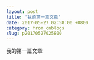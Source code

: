 ```yaml
---
layout: post
title: '我的第一篇文章'
date: 2017-05-27 02:58:00 +0800
category: from_cnblogs
slug: p20170527025800
---
```

<p>我的第一篇文章</p>